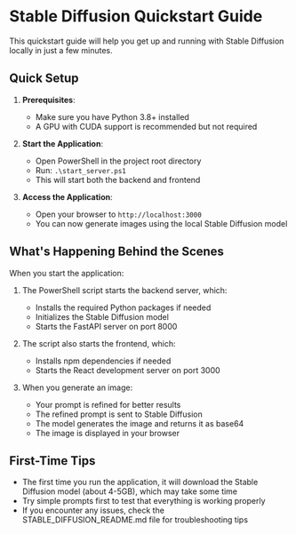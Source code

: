 # Stable Diffusion Quickstart Guide

This quickstart guide will help you get up and running with Stable Diffusion locally in just a few minutes.

## Quick Setup

1. **Prerequisites**:
   - Make sure you have Python 3.8+ installed
   - A GPU with CUDA support is recommended but not required

2. **Start the Application**:
   - Open PowerShell in the project root directory
   - Run: `.\start_server.ps1`
   - This will start both the backend and frontend

3. **Access the Application**:
   - Open your browser to `http://localhost:3000`
   - You can now generate images using the local Stable Diffusion model

## What's Happening Behind the Scenes

When you start the application:

1. The PowerShell script starts the backend server, which:
   - Installs the required Python packages if needed
   - Initializes the Stable Diffusion model
   - Starts the FastAPI server on port 8000

2. The script also starts the frontend, which:
   - Installs npm dependencies if needed
   - Starts the React development server on port 3000

3. When you generate an image:
   - Your prompt is refined for better results
   - The refined prompt is sent to Stable Diffusion
   - The model generates the image and returns it as base64
   - The image is displayed in your browser

## First-Time Tips

- The first time you run the application, it will download the Stable Diffusion model (about 4-5GB), which may take some time
- Try simple prompts first to test that everything is working properly
- If you encounter any issues, check the STABLE_DIFFUSION_README.md file for troubleshooting tips
